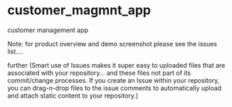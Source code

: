 # customer_magmnt_app
customer management app


Note: for product overview and demo screenshot please see the issues list....

further 
(Smart use of Issues makes it super easy to uploaded files that are associated with your repository… and these files not part of its commit/change processes. If you create an Issue within your repository, you can drag-n-drop files to the issue comments to automatically upload and attach static content to your repository.)
